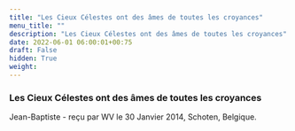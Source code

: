 ```yaml
---
title: "Les Cieux Célestes ont des âmes de toutes les croyances"
menu_title: ""
description: "Les Cieux Célestes ont des âmes de toutes les croyances"
date: 2022-06-01 06:00:01+00:75
draft: False
hidden: True
weight:
---
```

### Les Cieux Célestes ont des âmes de toutes les croyances

Jean-Baptiste - reçu par WV le 30 Janvier 2014, Schoten, Belgique.



